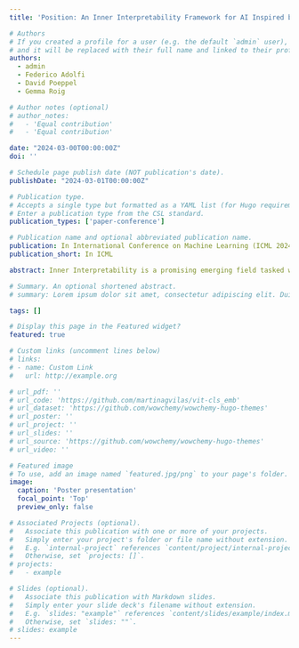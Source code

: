 ```yaml
---
title: 'Position: An Inner Interpretability Framework for AI Inspired by Lessons from Cognitive Neuroscience'

# Authors
# If you created a profile for a user (e.g. the default `admin` user), write the username (folder name) here
# and it will be replaced with their full name and linked to their profile.
authors:
  - admin
  - Federico Adolfi
  - David Poeppel
  - Gemma Roig

# Author notes (optional)
# author_notes:
#   - 'Equal contribution'
#   - 'Equal contribution'

date: "2024-03-00T00:00:00Z"
doi: ''

# Schedule page publish date (NOT publication's date).
publishDate: "2024-03-01T00:00:00Z"

# Publication type.
# Accepts a single type but formatted as a YAML list (for Hugo requirements).
# Enter a publication type from the CSL standard.
publication_types: ['paper-conference']

# Publication name and optional abbreviated publication name.
publication: In International Conference on Machine Learning (ICML 2024)
publication_short: In ICML

abstract: Inner Interpretability is a promising emerging field tasked with uncovering the inner mechanisms of AI systems, though how to develop these mechanistic theories is still much debated. Moreover, recent critiques raise issues that question its usefulness to advance the broader goals of AI. However, it has been overlooked that these issues resemble those that have been grappled with in another field, Cognitive Neuroscience. Here we draw the relevant connections and highlight lessons that can be transferred productively between fields. Based on these, we propose a general conceptual framework and give concrete methodological strategies for building mechanistic explanations in AI inner interpretability research. With this conceptual framework, Inner Interpretability can fend off critiques and position itself on a productive path to explain AI systems.

# Summary. An optional shortened abstract.
# summary: Lorem ipsum dolor sit amet, consectetur adipiscing elit. Duis posuere tellus ac convallis placerat. Proin tincidunt magna sed ex sollicitudin condimentum.

tags: []

# Display this page in the Featured widget?
featured: true

# Custom links (uncomment lines below)
# links:
# - name: Custom Link
#   url: http://example.org

# url_pdf: ''
# url_code: 'https://github.com/martinagvilas/vit-cls_emb'
# url_dataset: 'https://github.com/wowchemy/wowchemy-hugo-themes'
# url_poster: ''
# url_project: ''
# url_slides: ''
# url_source: 'https://github.com/wowchemy/wowchemy-hugo-themes'
# url_video: ''

# Featured image
# To use, add an image named `featured.jpg/png` to your page's folder.
image:
  caption: 'Poster presentation'
  focal_point: 'Top'
  preview_only: false

# Associated Projects (optional).
#   Associate this publication with one or more of your projects.
#   Simply enter your project's folder or file name without extension.
#   E.g. `internal-project` references `content/project/internal-project/index.md`.
#   Otherwise, set `projects: []`.
# projects:
#   - example

# Slides (optional).
#   Associate this publication with Markdown slides.
#   Simply enter your slide deck's filename without extension.
#   E.g. `slides: "example"` references `content/slides/example/index.md`.
#   Otherwise, set `slides: ""`.
# slides: example
---
```


<!-- {{% callout note %}}
Click the _Cite_ button above to demo the feature to enable visitors to import publication metadata into their reference management software.
{{% /callout %}}

{{% callout note %}}
Create your slides in Markdown - click the _Slides_ button to check out the example.
{{% /callout %}}

Add the publication's **full text** or **supplementary notes** here. You can use rich formatting such as including [code, math, and images](https://wowchemy.com/docs/content/writing-markdown-latex/). -->
